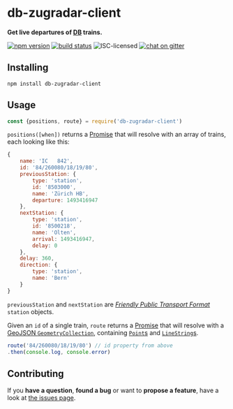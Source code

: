 # db-zugradar-client

**Get live departures of [DB](https://bahn.de/) trains.**

[![npm version](https://img.shields.io/npm/v/db-zugradar-client.svg)](https://www.npmjs.com/package/db-zugradar-client)
[![build status](https://img.shields.io/travis/derhuerst/db-zugradar-client.svg)](https://travis-ci.org/derhuerst/db-zugradar-client)
![ISC-licensed](https://img.shields.io/github/license/derhuerst/db-zugradar-client.svg)
[![chat on gitter](https://badges.gitter.im/derhuerst.svg)](https://gitter.im/derhuerst)


## Installing

```shell
npm install db-zugradar-client
```


## Usage

```js
const {positions, route} = require('db-zugradar-client')
```

`positions([when])` returns a [Promise](https://developer.mozilla.org/en-US/docs/Web/JavaScript/Reference/Global_Objects/promise) that will resolve with an array of trains, each looking like this:

```js
{
	name: 'IC   842',
	id: '84/260080/18/19/80',
	previousStation: {
		type: 'station',
		id: '8503000',
		name: 'Zürich HB',
		departure: 1493416947
	},
	nextStation: {
		type: 'station',
		id: '8500218',
		name: 'Olten',
		arrival: 1493416947,
		delay: 0
	},
	delay: 360,
	direction: {
		type: 'station',
		name: 'Bern'
	}
}
```

`previousStation` and `nextStation` are [*Friendly Public Transport Format*](https://github.com/public-transport/friendly-public-transport-format) `station` objects.

Given an `id` of a single train, `route` returns a [Promise](https://developer.mozilla.org/en-US/docs/Web/JavaScript/Reference/Global_Objects/promise) that will resolve with a [GeoJSON `GeometryCollection`](https://tools.ietf.org/html/rfc7946#section-3.1.8), containing [`Point`s](https://tools.ietf.org/html/rfc7946#section-3.1.2) and [`LineString`s](https://tools.ietf.org/html/rfc7946#section-3.1.4).

```js
route('84/260080/18/19/80') // id property from above
.then(console.log, console.error)
```


## Contributing

If you **have a question**, **found a bug** or want to **propose a feature**, have a look at [the issues page](https://github.com/derhuerst/db-zugradar-client/issues).
